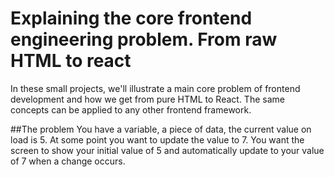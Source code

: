 # Explaining the core frontend engineering problem. From raw HTML to react
In these small projects, we'll illustrate a main core problem of frontend development and how we get from pure HTML to React. The same concepts can be applied to any other frontend framework.

##The problem
You have a variable, a piece of data, the current value on load is 5. At some point you want to update the value to 7. You want the screen to show your initial value of 5 and automatically update to your value of 7 when a change occurs.